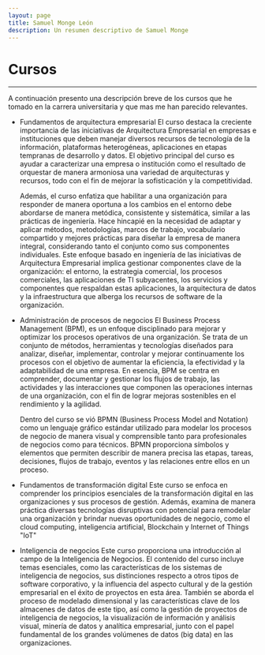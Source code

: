 ```yaml
---
layout: page
title: Samuel Monge León
description: Un resumen descriptivo de Samuel Monge
---
```

# Cursos
---
A continuación presento una descripción breve de los cursos que he tomado en la carrera universitaria y que mas me han parecido relevantes.

- Fundamentos de arquitectura empresarial
    El curso destaca la creciente importancia de las iniciativas de Arquitectura Empresarial en empresas e instituciones que deben manejar diversos recursos de tecnología de la información, plataformas heterogéneas, aplicaciones en etapas tempranas de desarrollo y datos. El objetivo principal del curso es ayudar a caracterizar una empresa o institución como el resultado de orquestar de manera armoniosa una variedad de arquitecturas y recursos, todo con el fin de mejorar la sofisticación y la competitividad.

    Además, el curso enfatiza que habilitar a una organización para responder de manera oportuna a los cambios en el entorno debe abordarse de manera metódica, consistente y sistemática, similar a las prácticas de ingeniería. Hace hincapié en la necesidad de adaptar y aplicar métodos, metodologías, marcos de trabajo, vocabulario compartido y mejores prácticas para diseñar la empresa de manera integral, considerando tanto el conjunto como sus componentes individuales. Este enfoque basado en ingeniería de las iniciativas de Arquitectura Empresarial implica gestionar componentes clave de la organización: el entorno, la estrategia comercial, los procesos comerciales, las aplicaciones de TI subyacentes, los servicios y componentes que respaldan estas aplicaciones, la arquitectura de datos y la infraestructura que alberga los recursos de software de la organización.

- Administración de procesos de negocios
    El Business Process Management (BPM), es un enfoque disciplinado para mejorar y optimizar los procesos operativos de una organización. Se trata de un conjunto de métodos, herramientas y tecnologías diseñados para analizar, diseñar, implementar, controlar y mejorar continuamente los procesos con el objetivo de aumentar la eficiencia, la efectividad y la adaptabilidad de una empresa. En esencia, BPM se centra en comprender, documentar y gestionar los flujos de trabajo, las actividades y las interacciones que componen las operaciones internas de una organización, con el fin de lograr mejoras sostenibles en el rendimiento y la agilidad.

    Dentro del curso se vió BPMN (Business Process Model and Notation) como un lenguaje gráfico estándar utilizado para modelar los procesos de negocio de manera visual y comprensible tanto para profesionales de negocios como para técnicos. BPMN proporciona símbolos y elementos que permiten describir de manera precisa las etapas, tareas, decisiones, flujos de trabajo, eventos y las relaciones entre ellos en un proceso. 

- Fundamentos de transformación digital 
    Este curso se enfoca en comprender los principios esenciales de la transformación digital en las organizaciones y sus procesos de gestión. Además, examina de manera práctica diversas tecnologías disruptivas con potencial para remodelar una organización y brindar nuevas oportunidades de negocio, como el cloud computing, inteligencia artificial, Blockchain y Internet of Things "IoT"

- Inteligencia de negocios
    Este curso proporciona una introducción al campo de la Inteligencia de Negocios. El contenido del curso incluye temas esenciales, como las características de los sistemas de inteligencia de negocios, sus distinciones respecto a otros tipos de software corporativo, y la influencia del aspecto cultural y de la gestión empresarial en el éxito de proyectos en esta área. También se aborda el proceso de modelado dimensional y las características clave de los almacenes de datos de este tipo, así como la gestión de proyectos de inteligencia de negocios, la visualización de información y análisis visual, minería de datos y analítica empresarial, junto con el papel fundamental de los grandes volúmenes de datos (big data) en las organizaciones.